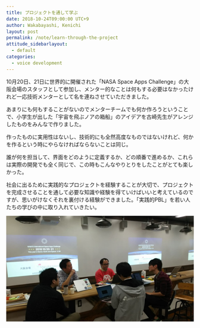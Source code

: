 ```yaml
---
title: プロジェクトを通して学ぶ
date: 2018-10-24T09:00:00 UTC+9
author: Wakabayashi, Kenichi
layout: post
permalink: /note/learn-through-the-project
attitude_sidebarlayout:
  - default
categories:
  - voice development
---
```

10月20日、21日に世界的に開催された「NASA Space Apps Challenge」の大阪会場のスタッフとして参加し、メンター的なことは何もする必要はなかったけれど一応技術メンターとして名を連ねさせていただきました。

あまりにも何もすることがないのでメンターチームでも何か作ろうということで、小学生が出した「宇宙を飛ぶノアの箱船」のアイデアを古崎先生がアレンジしたものをみんなで作りました。

作ったものに実用性はないし、技術的にも全然高度なものではないけれど、何かを作るという時にやらなければならないことは同じ。

誰が何を担当して、界面をどのように定義するか、どの順番で進めるか、これらは実際の開発でも全く同じで、この時もこんなやりとりをしたことがとても楽しかった。

社会に出るために実践的なプロジェクトを経験することが大切で、プロジェクトを完成させることを通して必要な知識や経験を得ていけばいいと考えているのですが、思いがけなくそれを裏付ける経験ができました。「実践的PBL」を若い人たちの学びの中に取り入れていきたい。

![メンターチームで真剣に開発しているように見える写真](assets/images/2018/2018.10.21.jpg)
